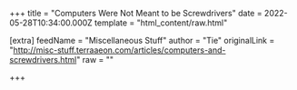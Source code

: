 
+++
title = "Computers Were Not Meant to be Screwdrivers"
date = 2022-05-28T10:34:00.000Z
template = "html_content/raw.html"

[extra]
feedName = "Miscellaneous Stuff"
author = "Tie"
originalLink = "http://misc-stuff.terraaeon.com/articles/computers-and-screwdrivers.html"
raw = ""

+++

